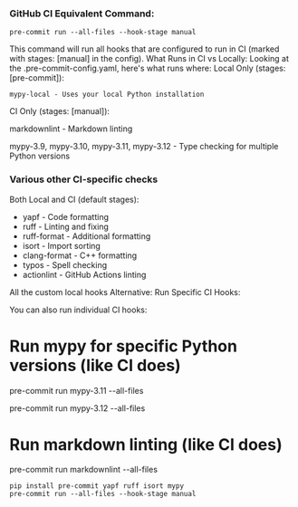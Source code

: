 ### GitHub CI Equivalent Command:
```
pre-commit run --all-files --hook-stage manual
```
This command will run all hooks that are configured to run in CI (marked with stages: [manual] in the config).
What Runs in CI vs Locally:
Looking at the .pre-commit-config.yaml, here's what runs where:
Local Only (stages: [pre-commit]):
```
mypy-local - Uses your local Python installation
```
CI Only (stages: [manual]):

markdownlint - Markdown linting

mypy-3.9, mypy-3.10, mypy-3.11, mypy-3.12 - Type checking for multiple Python versions

### Various other CI-specific checks

Both Local and CI (default stages):

- yapf - Code formatting
- ruff - Linting and fixing
- ruff-format - Additional formatting
- isort - Import sorting
- clang-format - C++ formatting
- typos - Spell checking
- actionlint - GitHub Actions linting

All the custom local hooks
Alternative: Run Specific CI Hooks:

You can also run individual CI hooks:



# Run mypy for specific Python versions (like CI does)

pre-commit run mypy-3.11 --all-files

pre-commit run mypy-3.12 --all-files

# Run markdown linting (like CI does)

pre-commit run markdownlint --all-files

```
pip install pre-commit yapf ruff isort mypy
pre-commit run --all-files --hook-stage manual
```
